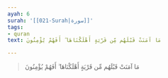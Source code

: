 ```yaml
---
ayah: 6
surah: '[[021-Surah|سورة]]'
tags:
- quran
text: مَا آمَنَتْ قَبْلَهُم مِّن قَرْيَةٍ أَهْلَكْنَاهَا ۖ أَفَهُمْ يُؤْمِنُونَ

---
```

> مَا آمَنَتْ قَبْلَهُم مِّن قَرْيَةٍ أَهْلَكْنَاهَا ۖ أَفَهُمْ يُؤْمِنُونَ

